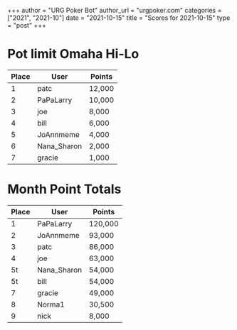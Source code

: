 +++
author = "URG Poker Bot"
author_url = "urgpoker.com"
categories = ["2021", "2021-10"]
date = "2021-10-15"
title = "Scores for 2021-10-15"
type = "post"
+++
# Pot limit Omaha Hi-Lo

| Place | User | Points |
|-------|------|--------|
| 1 | patc | 12,000 |
| 2 | PaPaLarry | 10,000 |
| 3 | joe | 8,000 |
| 4 | bill | 6,000 |
| 5 | JoAnnmeme | 4,000 |
| 6 | Nana_Sharon | 2,000 |
| 7 | gracie | 1,000 |

# Month Point Totals

| Place | User | Points |
|-------|------|--------|
| 1 | PaPaLarry | 120,000 |
| 2 | JoAnnmeme | 93,000 |
| 3 | patc | 86,000 |
| 4 | joe | 63,000 |
| 5t | Nana_Sharon | 54,000 |
| 5t | bill | 54,000 |
| 7 | gracie | 49,000 |
| 8 | Norma1 | 30,500 |
| 9 | nick | 8,000 |
